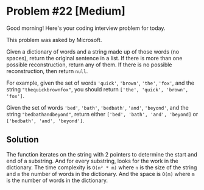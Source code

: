 # Problem #22 [Medium]  

Good morning! Here's your coding interview problem for today.  

This problem was asked by Microsoft.  

Given a dictionary of words and a string made up of those words (no spaces), return the original sentence in a list. If there is more than one possible reconstruction, return any of them. If there is no possible reconstruction, then return `null`.  

For example, given the set of words `'quick'`, `'brown'`, `'the'`, `'fox'`, and the string `"thequickbrownfox"`, you should return `['the', 'quick', 'brown', 'fox']`.  

Given the set of words `'bed'`, `'bath'`, `'bedbath'`, `'and'`, `'beyond'`, and the string `"bedbathandbeyond"`, return either `['bed', 'bath', 'and', 'beyond]` or `['bedbath', 'and', 'beyond']`.  

## Solution  

The function iterates on the string with 2 pointers to determine the start and end of a substring. And for every substring, looks for the work in the dictionary. The time complexity is `O(n² * m)` where `n` is the size of the string and `m` the number of words in the dictionary. And the space is `O(m)` where `m` is the number of words in the dictionary.  
